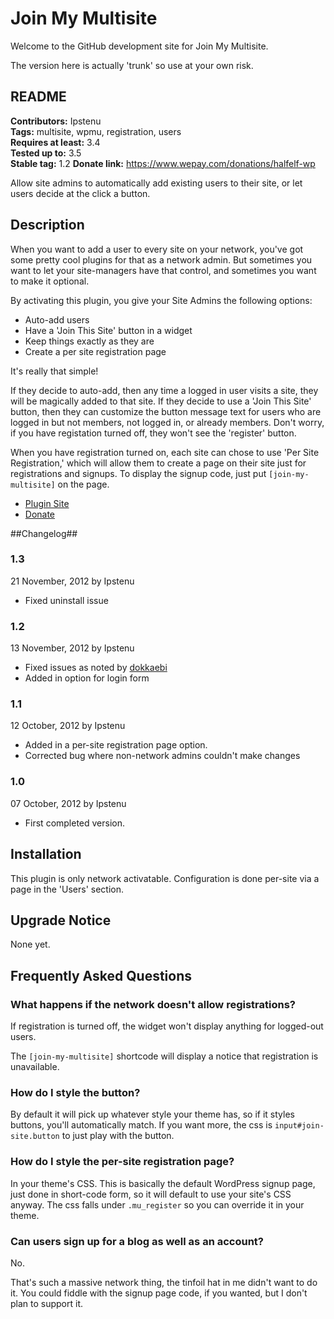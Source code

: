 # Join My Multisite #

Welcome to the GitHub development site for Join My Multisite.

The version here is actually 'trunk' so use at your own risk.

## README ##
**Contributors:** Ipstenu  
**Tags:** multisite, wpmu, registration, users  
**Requires at least:** 3.4  
**Tested up to:** 3.5  
**Stable tag:** 1.2
**Donate link:** https://www.wepay.com/donations/halfelf-wp  

Allow site admins to automatically add existing users to their site, or let users decide at the click a button.

## Description ##

When you want to add a user to every site on your network, you've got some pretty cool plugins for that as a network admin. But sometimes you want to let your site-managers have that control, and sometimes you want to make it optional.

By activating this plugin, you give your Site Admins the following options:

* Auto-add users
* Have a 'Join This Site' button in a widget
* Keep things exactly as they are
* Create a per site registration page

It's really that simple! 

If they decide to auto-add, then any time a logged in user visits a site, they will be magically added to that site. If they decide to use a 'Join This Site' button, then they can customize the button message text for users who are logged in but not members, not logged in, or already members. Don't worry, if you have registation turned off, they won't see the 'register' button.

When you have registration turned on, each site can chose to use 'Per Site Registration,' which will allow them to create a page on their site just for registrations and signups. To display the signup code, just put <code>[join-my-multisite]</code> on the page.

* [Plugin Site](http://halfelf.org/plugins/join-my-multisite/)
* [Donate](https://www.wepay.com/donations/halfelf-wp)

##Changelog##

### 1.3 ###

21 November, 2012 by Ipstenu

* Fixed uninstall issue

### 1.2 ###

13 November, 2012 by Ipstenu

* Fixed issues as noted by [dokkaebi](http://wordpress.org/support/topic/problems-and-workarounds-using-v-11-on-wordpress-342)
* Added in option for login form

### 1.1 ###
12 October, 2012 by Ipstenu

* Added in a per-site registration page option.
* Corrected bug where non-network admins couldn't make changes

###  1.0 ###
07 October, 2012 by Ipstenu

* First completed version.

## Installation ##

This plugin is only network activatable. Configuration is done per-site via a page in the 'Users' section.

## Upgrade Notice ##

None yet.

## Frequently Asked Questions ##

### What happens if the network doesn't allow registrations? ###

If registration is turned off, the widget won't display anything for logged-out users.

The <code>[join-my-multisite]</code> shortcode will display a notice that registration is unavailable.

### How do I style the button? ###

By default it will pick up whatever style your theme has, so if it styles buttons, you'll automatically match. If you want more, the css is `input#join-site.button` to just play with the button.

### How do I style the per-site registration page? ###

In your theme's CSS. This is basically the default WordPress signup page, just done in short-code form, so it will default to use your site's CSS anyway. The css falls under `.mu_register` so you can override it in your theme.

### Can users sign up for a blog as well as an account? ###

No. 

That's such a massive network thing, the tinfoil hat in me didn't want to do it. You could fiddle with the signup page code, if you wanted, but I don't plan to support it.
